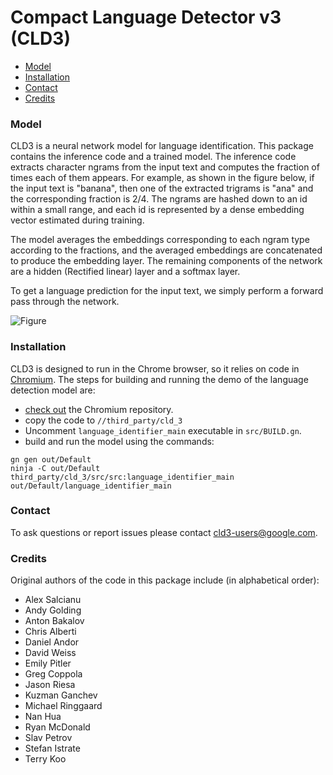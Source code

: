 # Compact Language Detector v3 (CLD3)

* [Model](#model)
* [Installation](#installation)
* [Contact](#contact)
* [Credits](#credits)

### Model

CLD3 is a neural network model for language identification. This package
 contains the inference code and a trained model. The inference code
 extracts character ngrams from the input text and computes the fraction
 of times each of them appears. For example, as shown in the figure below,
 if the input text is "banana", then one of the extracted trigrams is "ana"
 and the corresponding fraction is 2/4. The ngrams are hashed down to an id
 within a small range, and each id is represented by a dense embedding vector
 estimated during training.

The model averages the embeddings corresponding to each ngram type according
 to the fractions, and the averaged embeddings are concatenated to produce
 the embedding layer. The remaining components of the network are a hidden
 (Rectified linear) layer and a softmax layer.

To get a language prediction for the input text, we simply perform a forward
 pass through the network.

![Figure](model.png "CLD3")

### Installation
CLD3 is designed to run in the Chrome browser, so it relies on code in
[Chromium](http://www.chromium.org/).
The steps for building and running the demo of the language detection model are:

- [check out](http://www.chromium.org/developers/how-tos/get-the-code) the
  Chromium repository.
- copy the code to `//third_party/cld_3`
- Uncomment `language_identifier_main` executable in `src/BUILD.gn`.
- build and run the model using the commands:

```shell
gn gen out/Default
ninja -C out/Default third_party/cld_3/src/src:language_identifier_main
out/Default/language_identifier_main
```
### Contact

To ask questions or report issues please contact cld3-users@google.com.

### Credits

Original authors of the code in this package include (in alphabetical order):

* Alex Salcianu
* Andy Golding
* Anton Bakalov
* Chris Alberti
* Daniel Andor
* David Weiss
* Emily Pitler
* Greg Coppola
* Jason Riesa
* Kuzman Ganchev
* Michael Ringgaard
* Nan Hua
* Ryan McDonald
* Slav Petrov
* Stefan Istrate
* Terry Koo
